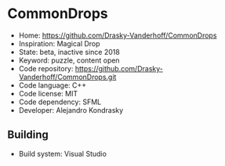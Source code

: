 # CommonDrops

- Home: https://github.com/Drasky-Vanderhoff/CommonDrops
- Inspiration: Magical Drop
- State: beta, inactive since 2018
- Keyword: puzzle, content open
- Code repository: https://github.com/Drasky-Vanderhoff/CommonDrops.git
- Code language: C++
- Code license: MIT
- Code dependency: SFML
- Developer: Alejandro Kondrasky

## Building

- Build system: Visual Studio
